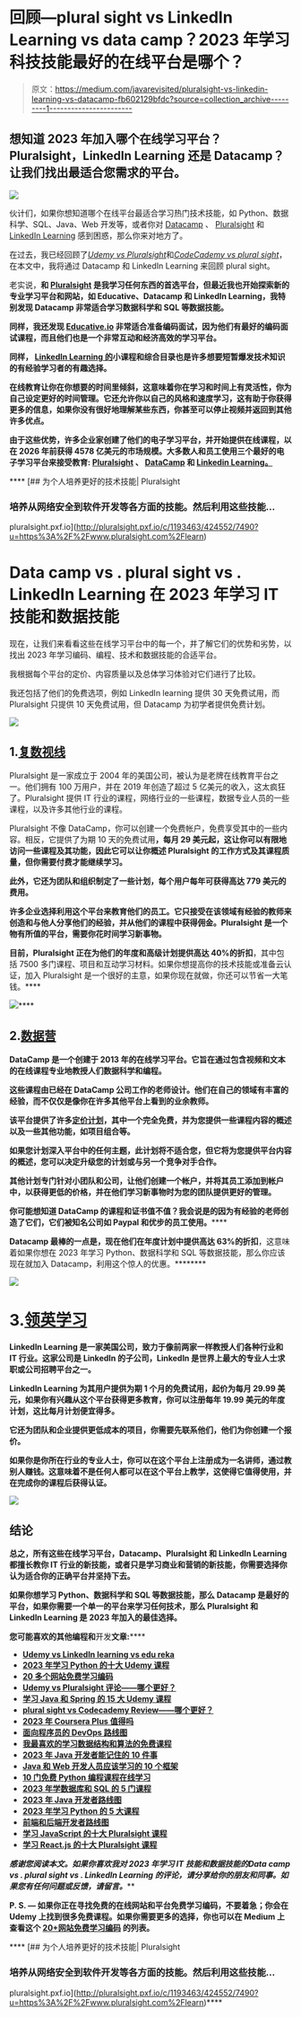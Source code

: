 # 回顾—plural sight vs LinkedIn Learning vs data camp？2023 年学习科技技能最好的在线平台是哪个？

> 原文：<https://medium.com/javarevisited/pluralsight-vs-linkedin-learning-vs-datacamp-fb602129bfdc?source=collection_archive---------1----------------------->

## 想知道 2023 年加入哪个在线学习平台？Pluralsight，LinkedIn Learning 还是 Datacamp？让我们找出最适合您需求的平台。

[![](img/7ea08400660e7549960983ea8d952df7.png)](http://pluralsight.pxf.io/c/1193463/424552/7490?u=https%3A%2F%2Fwww.pluralsight.com%2Flearn)

伙计们，如果你想知道哪个在线平台最适合学习热门技术技能，如 Python、数据科学、SQL、Java、Web 开发等，或者你对 [Datacamp](https://datacamp.pxf.io/c/1193463/1012793/13294) 、 [Pluralsight](http://pluralsight.pxf.io/c/1193463/424552/7490?u=https%3A%2F%2Fwww.pluralsight.com%2Flearn) 和 [LinkedIn Learning](http://pluralsight.pxf.io/c/1193463/424552/7490?u=https%3A%2F%2Fwww.pluralsight.com%2Flearn) 感到困惑，那么你来对地方了。

在过去，我已经回顾了[*Udemy vs Pluralsight*](/javarevisited/pluralsight-or-udemy-d9a94d2e8ee)和[*CodeCademy vs plural sight*](/javarevisited/codecademy-or-pluralsight-which-is-a-better-platform-to-learn-coding-skills-59251a080642)，在本文中，我将通过 Datacamp 和 LinkedIn Learning 来回顾 plural sight。

老实说，[](https://click.linksynergy.com/deeplink?id=JVFxdTr9V80&mid=39197&murl=https%3A%2F%2Fwww.udemy.com%2F)****和 [Pluralsight](https://javarevisited.blogspot.com/2021/11/pluralsight-free-weekend-7500.html#axzz7CdcuJdWs) 是我学习任何东西的首选平台，但最近我也开始探索新的专业学习平台和网站，如 Educative、Datacamp 和 LinkedIn Learning，我特别发现 Datacamp 非常适合学习数据科学和 SQL 等数据技能。****

****同样，我还发现 [Educative.io](https://bit.ly/3l0CNy84) 非常适合准备编码面试，因为他们有最好的编码面试课程，而且他们也是一个非常互动和经济高效的学习平台。****

****同样， [LinkedIn Learning 的](https://javarevisited.blogspot.com/2021/01/top-10-linkedin-learning-courses-for-java-spring-developers.html#axzz6jtCYjOiK)小课程和综合目录也是许多想要短暂爆发技术知识的有经验学习者的有趣选择。****

****在线教育让你在你想要的时间里倾斜，这意味着你在学习和时间上有灵活性，你为自己设定更好的时间管理。它还允许你以自己的风格和速度学习，这有助于你获得更多的信息，如果你没有很好地理解某些东西，你甚至可以停止视频并返回到其他许多优点。****

****由于这些优势，许多企业家创建了他们的电子学习平台，并开始提供在线课程，以在 2026 年前获得 4578 亿美元的市场规模。大多数人和员工使用三个最好的电子学习平台来接受教育: [Pluralsight](https://javarevisited.blogspot.com/2017/12/top-10-pluralsight-courses-java-and-web-developers.html) 、 [DataCamp](https://javarevisited.blogspot.com/2021/09/top-datacamp-courses-to-learn-python.html) 和 [Linkedin Learning。](/javarevisited/10-best-linkedin-learning-courses-for-java-programmers-fd5ae9ff1358)****

****[](http://pluralsight.pxf.io/c/1193463/424552/7490?u=https%3A%2F%2Fwww.pluralsight.com%2Flearn) [## 为个人培养更好的技术技能| Pluralsight

### 培养从网络安全到软件开发等各方面的技能。然后利用这些技能…

pluralsight.pxf.io](http://pluralsight.pxf.io/c/1193463/424552/7490?u=https%3A%2F%2Fwww.pluralsight.com%2Flearn) 

# Data camp vs . plural sight vs . LinkedIn Learning 在 2023 年学习 IT 技能和数据技能

现在，让我们来看看这些在线学习平台中的每一个，并了解它们的优势和劣势，以找出 2023 年学习编码、编程、技术和数据技能的合适平台。

我根据每个平台的定价、内容质量以及总体学习体验对它们进行了比较。

我还包括了他们的免费选项，例如 LinkedIn learning 提供 30 天免费试用，而 Pluralsight 只提供 10 天免费试用，但 Datacamp 为初学者提供免费计划。

[![](img/9585ad8adfa43b40140e1e24c4541727.png)](http://pluralsight.pxf.io/c/1193463/424552/7490?u=https%3A%2F%2Fwww.pluralsight.com%2Flearn)

## 1.[复数视线](http://pluralsight.pxf.io/c/1193463/424552/7490?u=https%3A%2F%2Fwww.pluralsight.com%2Flearn)

Pluralsight 是一家成立于 2004 年的美国公司，被认为是老牌在线教育平台之一。他们拥有 100 万用户，并在 2019 年创造了超过 5 亿美元的收入，这太疯狂了。Pluralsight 提供 IT 行业的课程，网络行业的一些课程，数据专业人员的一些课程，以及许多其他行业的课程。

Pluralsight 不像 DataCamp，你可以创建一个免费帐户，免费享受其中的一些内容。相反，它提供了为期 10 天的免费试用[](https://pluralsight.pxf.io/c/1193463/424552/7490?u=https%3A%2F%2Fwww.pluralsight.com%2Fpricing%2Ffree-trial)**，每月 29 美元起，这让你可以有限地访问一些课程及其功能，因此它可以让你概述 Pluralsight 的工作方式及其课程质量，但你需要付费才能继续学习。**

**此外，它还为团队和组织制定了一些计划，每个用户每年可获得高达 779 美元的费用。**

**许多企业选择利用这个平台来教育他们的员工。它只接受在该领域有经验的教师来创造和与他人分享他们的经验，并从他们的课程中获得佣金。Pluralsight 是一个物有所值的平台，需要你花时间学习新事物。**

**目前，Pluralsight 正在为他们的年度和高级计划提供高达 40%的折扣[](https://pluralsight.pxf.io/c/1193463/424552/7490?u=https%3A%2F%2Fwww.pluralsight.com%2Foffer%2F2021%2Fbf-cm-40-off)**，其中包括 7500 多门课程、项目和互动学习材料。如果你想提高你的技术技能或准备云认证，加入 Pluralsight 是一个很好的主意，如果你现在就做，你还可以节省一大笔钱。****

****[![](img/1fcbcc89f755e4036a8269f00bf3a14d.png)](https://pluralsight.pxf.io/c/1193463/424552/7490?u=https%3A%2F%2Fwww.pluralsight.com%2Foffer%2F2021%2Fbf-cm-40-off)********

## ******2.[数据营](https://datacamp.pxf.io/c/1193463/1012793/13294)******

******DataCamp 是一个创建于 2013 年的在线学习平台。它旨在通过包含视频和文本的在线课程专业地教授人们数据科学和编程。******

******这些课程由已经在 DataCamp 公司工作的老师设计。他们在自己的领域有丰富的经验，而不仅仅是像你在许多其他平台上看到的业余教师。******

******该平台提供了许多[定价计划](https://datacamp.pxf.io/c/1193463/1012793/13294?u=https%3A%2F%2Fwww.datacamp.com%2Fpricing)，其中一个完全免费，并为您提供一些课程内容的概述以及一些其他功能，如项目组合等。******

******如果您计划深入平台中的任何主题，此计划将不适合您，但它将为您提供平台内容的概述，您可以决定升级您的计划或与另一个竞争对手合作。******

******其他计划专门针对小团队和公司，让他们创建一个帐户，并将其员工添加到帐户中，以获得更低的价格，并在他们学习新事物时为您的团队提供更好的管理。******

******你可能想知道 DataCamp 的课程和证书值不值？我会说**是的**因为有经验的老师创造了它们，它们被知名公司如 Paypal 和优步的员工使用。******

****Datacamp 最棒的一点是，现在他们在年度计划中提供高达 63%的折扣[](https://datacamp.pxf.io/c/1193463/1012793/13294?u=https%3A%2F%2Fwww.datacamp.com%2Fpricing)****，这意味着如果你想在 2023 年学习 Python、数据科学和 SQL 等数据技能，那么你应该现在就加入 Datacamp，利用这个惊人的优惠。********

******[![](img/792194017e9b2b6fa976015ce76d7510.png)](https://datacamp.pxf.io/c/1193463/1012793/13294?u=https%3A%2F%2Fwww.datacamp.com%2Fpricing)******

# ******3.[领英学习](http://linkedin-learning.pxf.io/c/1193463/449670/8005)******

******LinkedIn Learning 是一家美国公司，致力于像前两家一样教授人们各种行业和 IT 行业。这家公司是 LinkedIn 的子公司，LinkedIn 是世界上最大的专业人士求职或公司招聘平台之一。******

******LinkedIn Learning 为其用户提供为期 1 个月的免费试用，起价为每月 29.99 美元，如果你有兴趣从这个平台获得更多教育，你可以注册每年 19.99 美元的年度计划，这比每月计划便宜得多。******

******它还为团队和企业提供更低成本的项目，你需要先联系他们，他们为你创建一个报价。******

******如果你是你所在行业的专业人士，你可以在这个平台上注册成为一名讲师，通过教别人赚钱。这意味着不是任何人都可以在这个平台上教学，这使得它值得使用，并在完成你的课程后获得认证。******

******[![](img/a7786a60c69a298970984509ff16d04e.png)](http://linkedin-learning.pxf.io/c/1193463/449670/8005?u=https%3A%2F%2Fwww.linkedin.com%2Flearning%2Fsubscription%2Fproducts)******

## ******结论******

******总之，所有这些在线学习平台，Datacamp、Pluralsight 和 LinkedIn Learning 都擅长教你 IT 行业的新技能，或者只是学习商业和营销的新技能，你需要选择你认为适合你的正确平台并坚持下去。******

******如果你想学习 Python、数据科学和 SQL 等数据技能，那么 Datacamp 是最好的平台，如果你需要一个单一的平台来学习任何技术，那么 Pluralsight 和 LinkedIn Learning 是 2023 年加入的最佳选择。******

******您可能喜欢的其他**编程**和**开发**文章:******

*   ****[Udemy vs LinkedIn learning vs edu reka](https://javarevisited.blogspot.com/2020/10/udemy-vs-edureka-vs-linkedin-learning.html#axzz6vVPaF500)****
*   ****[2023 年学习 Python 的十大 Udemy 课程](https://javarevisited.blogspot.com/2020/05/top-10-udemy-courses-to-learn-python-programming.html)****
*   ****[20 多个网站免费学习编码](https://dev.to/javinpaul/top-20-websites-to-learn-coding-with-java-python-sql-algorithms-and-git-for-free-in-2019-best-of-lot-l2l)****
*   ****[Udemy vs Pluralsight 评论——哪个更好？](https://javarevisited.blogspot.com/2019/10/udemy-vs-pluralsight-review-which-is-better-to-learn-code.html)****
*   ****[学习 Java 和 Spring 的 15 大 Udemy 课程](/javarevisited/top-15-java-and-spring-framework-courses-from-udemy-best-of-lot-d7b965b62a9f?source=rss------java-5)****
*   ****[plural sight vs Codecademy Review——哪个更好？](https://javarevisited.blogspot.com/2019/10/pluralsight-vs-codecademy-which-is-best-online-learning-platform.html)****
*   ****[2023 年 Coursera Plus 值得吗](https://javarevisited.blogspot.com/2020/08/coursera-plus-better-way-to-take-coursera-courses-specilizations-certification.html#axzz6oofWUIUh)****
*   ****[面向程序员的 DevOps 路线图](https://javarevisited.blogspot.com/2018/09/the-2018-devops-roadmap-your-guide-to-become-DevOps-Engineer.html)****
*   ****[我最喜欢的学习数据结构和算法的免费课程](https://www.freecodecamp.org/news/these-are-the-best-free-courses-to-learn-data-structures-and-algorithms-in-depth-4d52f0d6b35a/?gi=a41bf34d0c99)****
*   ****[2023 年 Java 开发者能记住的 10 件事](/swlh/10-things-java-developer-should-learn-in-2019-5e0cf388e07f)****
*   ****[Java 和 Web 开发人员应该学习的 10 个框架](https://dev.to/javinpaul/10-frameworks-java-and-web-developers-can-learn-in-2019-17ke)****
*   ****[10 门免费 Python 编程课程在线学习](https://javarevisited.blogspot.com/2018/12/10-free-python-courses-for-programmers.html)****
*   ****[2023 年学数据库和 SQL 的 5 门课程](https://hackernoon.com/top-5-sql-and-database-courses-to-learn-online-48424533ac61)****
*   ****[2023 年 Java 开发者路线图](https://javarevisited.blogspot.com/2019/10/the-java-developer-roadmap.html)****
*   ****[2023 年学习 Python 的 5 大课程](https://hackernoon.com/top-5-courses-to-learn-python-in-2018-best-of-lot-26644a99e7ec)****
*   ****[前端和后端开发者路线图](https://hackernoon.com/the-2019-web-developer-roadmap-ab89ac3c380e)****
*   ****[学习 JavaScript 的十大 Pluralsight 课程](https://www.java67.com/2020/08/top-10-pluralsight-courses-to-learn-JavaScript.html)****
*   ****[学习 React.js 的十大 Pluralsight 课程](https://javarevisited.blogspot.com/2020/08/top-10-pluralsight-courses-to-learn-React.js.html)****

****感谢您阅读本文。如果你喜欢我对 2023 年学习 IT 技能和数据技能的*Data camp vs . plural sight vs . LinkedIn Learning 的评论，请分享给你的朋友和同事。如果您有任何问题或反馈，请留言。*****

******P. S. —** 如果你正在寻找免费的在线网站和平台免费学习编码，不要着急；你会在 Udemy 上找到很多免费课程。如果你需要更多的选择，你也可以在 Medium 上查看这个 [**20+网站免费学习编码**](/javarevisited/top-20-sites-to-learn-coding-in-2020-f57ff63d9cb3) 的列表。****

****[](http://pluralsight.pxf.io/c/1193463/424552/7490?u=https%3A%2F%2Fwww.pluralsight.com%2Flearn) [## 为个人培养更好的技术技能| Pluralsight

### 培养从网络安全到软件开发等各方面的技能。然后利用这些技能…

pluralsight.pxf.io](http://pluralsight.pxf.io/c/1193463/424552/7490?u=https%3A%2F%2Fwww.pluralsight.com%2Flearn)****